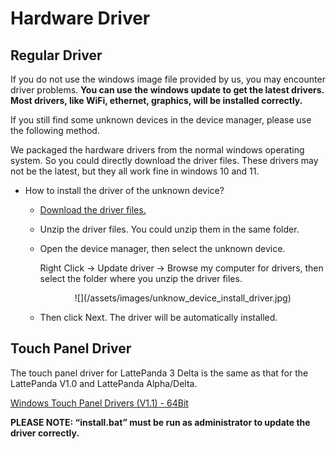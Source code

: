 # Hardware Driver

## Regular Driver
If you do not use the windows image file provided by us, you may encounter driver problems. **You can use the windows update to get the latest drivers. Most drivers, like WiFi, ethernet, graphics, will be installed correctly.** 

If you still find some unknown devices in the device manager, please use the following method.

We packaged the hardware drivers from the normal windows operating system. So you could directly download the driver files. These drivers may not be the latest, but they all work fine in windows 10 and 11.

* How to install the driver of the unknown device?
  
  * [Download the driver files.](https://www.dropbox.com/sh/q0rdgtnlp4wlajw/AADj-vQKuu5ZM3OCEmXDHWJka?dl=0)
  
  * Unzip the driver files. You could unzip them in the same folder.
  
  * Open the device manager, then select the unknown device. 

    Right Click -> Update driver -> Browse my computer for drivers, then select the folder where you unzip the driver files.
  
    <center>![](/assets/images/unknow_device_install_driver.jpg)</center>
  
  * Then click Next. The driver will be automatically installed.

## Touch Panel Driver

The touch panel driver for LattePanda 3 Delta is the same as that for the LattePanda V1.0 and LattePanda Alpha/Delta.

[Windows Touch Panel Drivers (V1.1) - 64Bit](https://github.com/LattePandaTeam/LattePanda-Win10-Software/raw/master/Drivers/4G64GB_Drivers/Touch/64%20bit%20GoodixTouchDriver%20v1.1.rar)



**PLEASE NOTE: “install.bat” must be run as administrator to update the driver correctly.**


